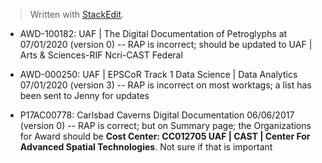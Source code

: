 


> Written with [StackEdit](https://stackedit.io/).

- AWD-100182: UAF | The Digital Documentation of Petroglyphs at 07/01/2020 (version 0)
-- RAP is incorrect; should be updated to UAF | Arts & Sciences-RIF Ncri-CAST Federal

- AWD-000250: UAF | EPSCoR Track 1 Data Science | Data Analytics 07/01/2020 (version 3)
-- RAP is incorrect on most worktags; a list has been sent to Jenny for updates

- P17AC00778: Carlsbad Caverns Digital Documentation 06/06/2017 (version 0)
-- RAP is correct; but on Summary page; the Organizations for Award should be **Cost Center: CC012705 UAF | CAST | Center For Advanced Spatial Technologies**. Not sure if that is important



<!--stackedit_data:
eyJoaXN0b3J5IjpbMTI4MzUxNjQzMCwtMTYzNDA2NzM5Ml19
-->